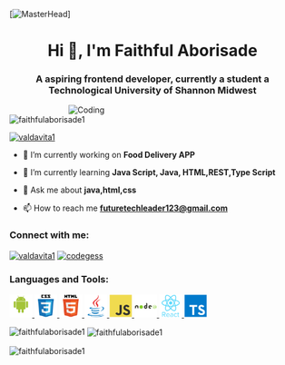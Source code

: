 [![MasterHead](https://i.pinimg.com/564x/50/d5/f4/50d5f4e6d5656c0bbc57c0c32e90b6b5.jpg)]
<h1 align="center">Hi 👋, I'm Faithful Aborisade</h1>
<h3 align="center">A aspiring frontend developer, currently a student a Technological University of Shannon Midwest</h3>
<img align="right" alt="Coding" width="400" src="https://camo.githubusercontent.com/c1dcb74cc1c1835b1d716f5051499a2814c683c806b15f04b0eba492863703e9/68747470733a2f2f63646e2e6472696262626c652e636f6d2f75736572732f3733303730332f73637265656e73686f74732f363538313234332f6176656e746f2e676966">

<p align="left"> <img src="https://komarev.com/ghpvc/?username=faithfulaborisade1&label=Profile%20views&color=0e75b6&style=flat" alt="faithfulaborisade1" /> </p>

<p align="left"> <a href="https://twitter.com/valdavita1" target="blank"><img src="https://img.shields.io/twitter/follow/valdavita1?logo=twitter&style=for-the-badge" alt="valdavita1" /></a> </p>

- 🔭 I’m currently working on **Food Delivery APP**

- 🌱 I’m currently learning **Java Script, Java, HTML,REST,Type Script**

- 💬 Ask me about **java,html,css**

- 📫 How to reach me **futuretechleader123@gmail.com**

<h3 align="left">Connect with me:</h3>
<p align="left">
<a href="https://twitter.com/valdavita1" target="blank"><img align="center" src="https://raw.githubusercontent.com/rahuldkjain/github-profile-readme-generator/master/src/images/icons/Social/twitter.svg" alt="valdavita1" height="30" width="40" /></a>
<a href="https://www.leetcode.com/codegess" target="blank"><img align="center" src="https://raw.githubusercontent.com/rahuldkjain/github-profile-readme-generator/master/src/images/icons/Social/leet-code.svg" alt="codegess" height="30" width="40" /></a>
</p>

<h3 align="left">Languages and Tools:</h3>
<p align="left"> <a href="https://developer.android.com" target="_blank" rel="noreferrer"> <img src="https://raw.githubusercontent.com/devicons/devicon/master/icons/android/android-original-wordmark.svg" alt="android" width="40" height="40"/> </a> <a href="https://www.w3schools.com/css/" target="_blank" rel="noreferrer"> <img src="https://raw.githubusercontent.com/devicons/devicon/master/icons/css3/css3-original-wordmark.svg" alt="css3" width="40" height="40"/> </a> <a href="https://www.w3.org/html/" target="_blank" rel="noreferrer"> <img src="https://raw.githubusercontent.com/devicons/devicon/master/icons/html5/html5-original-wordmark.svg" alt="html5" width="40" height="40"/> </a> <a href="https://www.java.com" target="_blank" rel="noreferrer"> <img src="https://raw.githubusercontent.com/devicons/devicon/master/icons/java/java-original.svg" alt="java" width="40" height="40"/> </a> <a href="https://developer.mozilla.org/en-US/docs/Web/JavaScript" target="_blank" rel="noreferrer"> <img src="https://raw.githubusercontent.com/devicons/devicon/master/icons/javascript/javascript-original.svg" alt="javascript" width="40" height="40"/> </a> <a href="https://nodejs.org" target="_blank" rel="noreferrer"> <img src="https://raw.githubusercontent.com/devicons/devicon/master/icons/nodejs/nodejs-original-wordmark.svg" alt="nodejs" width="40" height="40"/> </a> <a href="https://reactjs.org/" target="_blank" rel="noreferrer"> <img src="https://raw.githubusercontent.com/devicons/devicon/master/icons/react/react-original-wordmark.svg" alt="react" width="40" height="40"/> </a> <a href="https://www.typescriptlang.org/" target="_blank" rel="noreferrer"> <img src="https://raw.githubusercontent.com/devicons/devicon/master/icons/typescript/typescript-original.svg" alt="typescript" width="40" height="40"/> </a> </p>

<p><img align="left" src="https://github-readme-stats.vercel.app/api/top-langs?username=faithfulaborisade1&show_icons=true&locale=en&layout=compact" alt="faithfulaborisade1" /></p>

<p>&nbsp;<img align="center" src="https://github-readme-stats.vercel.app/api?username=faithfulaborisade1&show_icons=true&locale=en" alt="faithfulaborisade1" /></p>

<p><img align="center" src="https://github-readme-streak-stats.herokuapp.com/?user=faithfulaborisade1&" alt="faithfulaborisade1" /></p>
